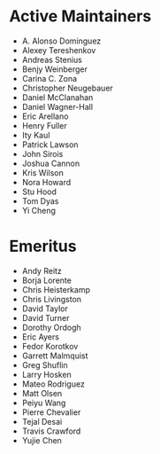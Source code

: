 Active Maintainers
==================

* A. Alonso Dominguez
* Alexey Tereshenkov
* Andreas Stenius
* Benjy Weinberger
* Carina C. Zona
* Christopher Neugebauer
* Daniel McClanahan
* Daniel Wagner-Hall
* Eric Arellano
* Henry Fuller
* Ity Kaul
* Patrick Lawson
* John Sirois
* Joshua Cannon
* Kris Wilson
* Nora Howard
* Stu Hood
* Tom Dyas
* Yi Cheng

Emeritus
========

* Andy Reitz
* Borja Lorente
* Chris Heisterkamp
* Chris Livingston
* David Taylor
* David Turner
* Dorothy Ordogh
* Eric Ayers
* Fedor Korotkov
* Garrett Malmquist
* Greg Shuflin
* Larry Hosken
* Mateo Rodriguez
* Matt Olsen
* Peiyu Wang
* Pierre Chevalier
* Tejal Desai
* Travis Crawford
* Yujie Chen
